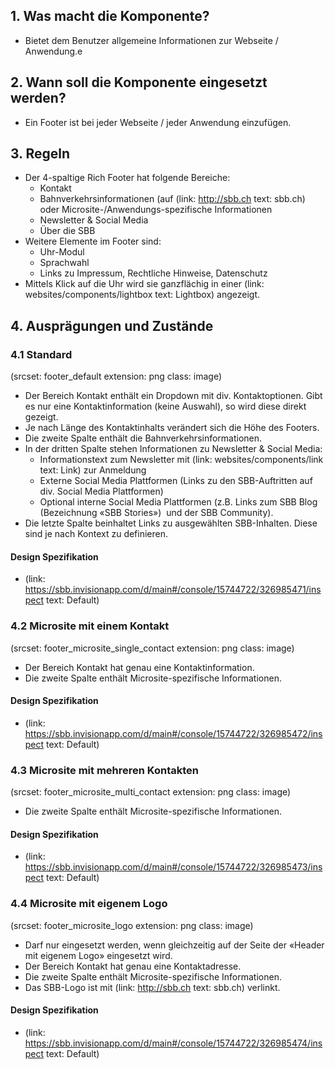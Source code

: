 ## 1. Was macht die Komponente?
-   Bietet dem Benutzer allgemeine Informationen zur Webseite / Anwendung.e

## 2. Wann soll die Komponente eingesetzt werden?
-   Ein Footer ist bei jeder Webseite / jeder Anwendung einzufügen.

## 3. Regeln
-   Der 4-spaltige Rich Footer hat folgende Bereiche:
    -   Kontakt
    -   Bahnverkehrsinformationen (auf (link: http://sbb.ch text: sbb.ch) oder Microsite-/Anwendungs-spezifische Informationen
    -   Newsletter & Social Media
    -   Über die SBB
-   Weitere Elemente im Footer sind:
    -   Uhr-Modul
    -   Sprachwahl
    -   Links zu Impressum, Rechtliche Hinweise, Datenschutz
-   Mittels Klick auf die Uhr wird sie ganzflächig in einer (link: websites/components/lightbox text: Lightbox) angezeigt.

## 4. Ausprägungen und Zustände
### 4.1 Standard
(srcset: footer_default extension: png class: image)
-   Der Bereich Kontakt enthält ein Dropdown mit div. Kontaktoptionen. Gibt es nur eine Kontaktinformation (keine Auswahl), so wird diese direkt gezeigt.
-   Je nach Länge des Kontaktinhalts verändert sich die Höhe des Footers.
-   Die zweite Spalte enthält die Bahnverkehrsinformationen.
-   In der dritten Spalte stehen Informationen zu Newsletter & Social Media:
    -   Informationstext zum Newsletter mit (link: websites/components/link text: Link) zur Anmeldung
    -   Externe Social Media Plattformen (Links zu den SBB-Auftritten auf div. Social Media Plattformen)
    -   Optional interne Social Media Plattformen (z.B. Links zum SBB Blog (Bezeichnung «SBB Stories»)  und der SBB Community).
-   Die letzte Spalte beinhaltet Links zu ausgewählten SBB-Inhalten. Diese sind je nach Kontext zu definieren.

#### Design Spezifikation
*   (link: https://sbb.invisionapp.com/d/main#/console/15744722/326985471/inspect text: Default)

### 4.2 Microsite mit einem Kontakt
(srcset: footer_microsite_single_contact extension: png class: image)
-   Der Bereich Kontakt hat genau eine Kontaktinformation.
-   Die zweite Spalte enthält Microsite-spezifische Informationen.

#### Design Spezifikation
*   (link: https://sbb.invisionapp.com/d/main#/console/15744722/326985472/inspect text: Default)

### 4.3 Microsite mit mehreren Kontakten
(srcset: footer_microsite_multi_contact extension: png class: image)
-   Die zweite Spalte enthält Microsite-spezifische Informationen.

#### Design Spezifikation
*   (link: https://sbb.invisionapp.com/d/main#/console/15744722/326985473/inspect text: Default)

### 4.4 Microsite mit eigenem Logo
(srcset: footer_microsite_logo extension: png class: image)
-   Darf nur eingesetzt werden, wenn gleichzeitig auf der Seite der «Header mit eigenem Logo» eingesetzt wird.
-   Der Bereich Kontakt hat genau eine Kontaktadresse.
-   Die zweite Spalte enthält Microsite-spezifische Informationen.
-   Das SBB-Logo ist mit (link: http://sbb.ch text: sbb.ch) verlinkt.

#### Design Spezifikation
*   (link: https://sbb.invisionapp.com/d/main#/console/15744722/326985474/inspect text: Default)